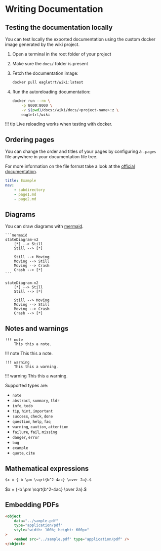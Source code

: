 # Writing Documentation

## Testing the documentation locally

You can test locally the exported documentation using the custom docker image
generated by the wiki project.

1. Open a terminal in the root folder of your project
2. Make sure the `docs/` folder is present
3. Fetch the documentation image:

    ```bash
    docker pull eagletrt/wiki:latest
    ```

4. Run the autoreloading documentation:

    ```bash
    docker run --rm \
        -p 8000:8000 \
        -v $(pwd)/docs:/wiki/docs/<project-name>:z \
        eagletrt/wiki
    ```

!!! tip
Live reloading works when testing with docker.

## Ordering pages

You can change the order and titles of your pages by configuring a `.pages`
file anywhere in your documentation file tree.

For more information on the file format take a look at the
[official documentation](https://github.com/lukasgeiter/mkdocs-awesome-pages-plugin).

```yml
title: Example
nav:
    - subdirectory
    - page1.md
    - page2.md
```

## Diagrams

You can draw diagrams with [mermaid](https://mermaid-js.github.io/mermaid/#/).

````
```mermaid
stateDiagram-v2
    [*] --> Still
    Still --> [*]

    Still --> Moving
    Moving --> Still
    Moving --> Crash
    Crash --> [*]
```
````

```mermaid
stateDiagram-v2
    [*] --> Still
    Still --> [*]

    Still --> Moving
    Moving --> Still
    Moving --> Crash
    Crash --> [*]
```

## Notes and warnings

```
!!! note
    This this a note.
```

!!! note
This this a note.

```
!!! warning
    This this a warning.
```

!!! warning
This this a warning.

Supported types are:

-   `note`
-   `abstract`, `summary`, `tldr`
-   `info`, `todo`
-   `tip`, `hint`, `important`
-   `success`, `check`, `done`
-   `question`, `help`, `faq`
-   `warning`, `caution`, `attention`
-   `failure`, `fail`, `missing`
-   `danger`, `error`
-   `bug`
-   `example`
-   `quote`, `cite`

## Mathematical expressions

```markdown
$x = {-b \pm \sqrt{b^2-4ac} \over 2a}.$
```

$x = {-b \pm \sqrt{b^2-4ac} \over 2a}.$

## Embedding PDFs

```html
<object
    data="../sample.pdf"
    type="application/pdf"
    style="width: 100%; height: 600px"
>
    <embed src="../sample.pdf" type="application/pdf" />
</object>
```

<object data="../sample.pdf" type="application/pdf" style="width: 100%; height: 600px">
    <embed src="../sample.pdf" type="application/pdf" />
</object>
